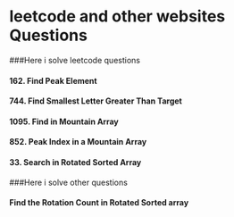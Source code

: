 # leetcode and other websites Questions
###Here i solve leetcode questions
#### 162. Find Peak Element
#### 744. Find Smallest Letter Greater Than Target
#### 1095. Find in Mountain Array
#### 852. Peak Index in a Mountain Array
#### 33. Search in Rotated Sorted Array

###Here i solve other questions
#### Find the Rotation Count in Rotated Sorted array
